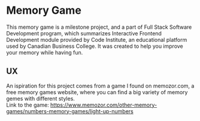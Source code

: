 # Memory Game
This memory game is a milestone project, and a part of Full Stack Software Development program, which summarizes
Interactive Frontend Development module provided by Code Institute, an educational platform used by Canadian Business College.
It was created to help you improve your memory while having fun.

## UX
An ispiration for this project comes from a game I found on memozor.com, a free memory games website, where you can find a big variety of memory gemes with different styles.
<br/>Link to the game: https://www.memozor.com/other-memory-games/numbers-memory-games/light-up-numbers

